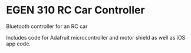 # EGEN 310 RC Car Controller

Bluetooth controller for an RC car

Includes code for Adafruit microcontroller and motor shield as well as iOS app code.
